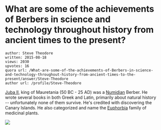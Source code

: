 # What are some of the achievements of Berbers in science and technology throughout history from ancient times to the present?

	author: Steve Theodore
	written: 2015-08-18
	views: 2030
	upvotes: 16
	quora url: /What-are-some-of-the-achievements-of-Berbers-in-science-and-technology-throughout-history-from-ancient-times-to-the-present/answer/Steve-Theodore
	author url: /profile/Steve-Theodore


[Juba II](https://en.wikipedia.org/wiki/Juba_II), king of Mauretania (50 BC - 25 AD) was a [Numidian](https://en.wikipedia.org/wiki/Numidia) Berber. He wrote several books in both Greek and Latin, primarily about natural history -- unfortunately none of them survive. He's credited with discovering the Canary Islands. He also categorized and name the [Euphorbia](https://en.wikipedia.org/wiki/Euphorbia) family of medicinal plants.



![](https://qph.fs.quoracdn.net/main-qimg-abd4968975e96c10541ce7b8de571ab6-c)

